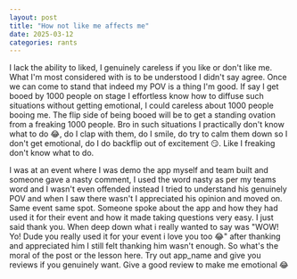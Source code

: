 ```yaml
---
layout: post
title: "How not like me affects me"
date: 2025-03-12
categories: rants
---
```



I lack the ability to liked, I genuinely careless if you like or don't like me. What I'm most considered with is to be understood I didn't say agree. Once we can come to stand that indeed my POV is a thing I'm good. If say I get booed by 1000 people on stage I effortless know how to diffuse such  situations without getting emotional, I could careless about 1000 people booing me. The flip side of being booed will be to get a standing ovation from a freaking 1000 people. Bro in such situations I practically don't know what to do 😂, do I clap with them, do I smile, do try to calm them down so I don't get emotional, do I do backflip out of excitement 😏. Like I freaking don't know what to do.

I was at an event where I was demo the app myself and team built and someone gave a nasty comment, I used the word nasty as per my teams word and I wasn't even offended instead I tried to understand his genuinely POV and when I saw there wasn't I appreciated his opinion and moved on. Same event same spot. Someone spoke about the app and how they had used it for their event and how it made taking questions very easy. I just said thank you. When deep down what i really wanted to say was "WOW! Yo! Dude you really used it for your event i love you too 😂" after thanking and appreciated him I still felt thanking him wasn't enough. So what's the moral of the post or the lesson here. Try out app_name and give you reviews if you genuinely want. Give a good review to make me emotional 😂